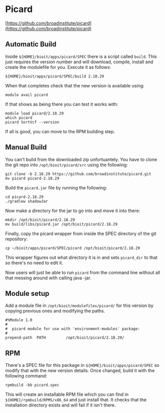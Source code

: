 # Picard

[https://github.com/broadinstitute/picard](https://github.com/broadinstitute/picard)

## Automatic Build

Inside `${HOME}/bioit/apps/picard/SPEC` there is a script called `build`. This just requires the version number and will download, compile, install and create the modulefile for you. Execute it as follows:

    ${HOME}/bioit/apps/picard/SPEC/build 2.18.29

When that completes check that the new version is available using:

    module avail picard

If that shows as being there you can test it works with:

    module load picard/2.18.29
    which picard
    picard SortVcf --version

If all is good, you can move to the RPM building step.

## Manual Build

You can't build from the downloaded zip unfortuantely. You have to clone the git repo into `/opt/bioit/picard/src` using the following:

    git clone -b 2.18.29 https://github.com/broadinstitute/picard.git
    mv picard picard-2.18.29

Build the `picard.jar` file by running the following:

    cd picard-2.18.29
    ./gradlew shadowJar

Now make a directory for the jar to go into and move it into there:

    mkdir /opt/bioit/picard/2.18.29
    mv build/libs/picard.jar /opt/bioit/picard/2.18.29

Finally, copy the picard wrapper from inside the SPEC directory of the git repository:

    cp ~/bioit/apps/picard/SPEC/picard /opt/bioit/picard/2.18.29

This wrapper figures out what directory it is in and sets `picard_dir` to that so there's no need to edit it.

Now users will just be able to run `picard` from the command line without all that messing around with calling java -jar.

## Module setup

Add a module file in `/opt/bioit/modulefiles/picard/` for this version by copying previous ones and modifying the paths.

    #%Module 1.0
    #
    #  picard module for use with 'environment-modules' package:
    #
    prepend-path  PATH         /opt/bioit/picard/2.18.29/

## RPM

There's a SPEC file for this package in `${HOME}/bioit/apps/picard/SPEC` so modify that with the new version details. Once changed, build it with the following command:

    rpmbuild -bb picard.spec

This will create an installable RPM file which you can find in `${HOME}/rpmbuild/RPMS/x86_64` and just install that. It checks that the installation directory exists and will fail if it isn't there.
